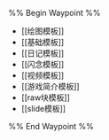 %% Begin Waypoint %%
- [[绘图模板]]
- [[基础模板]]
- [[日记模板]]
- [[闪念模板]]
- [[视频模板]]
- [[游戏简介模板]]
- [[raw块模板]]
- [[slide模板]]

%% End Waypoint %%